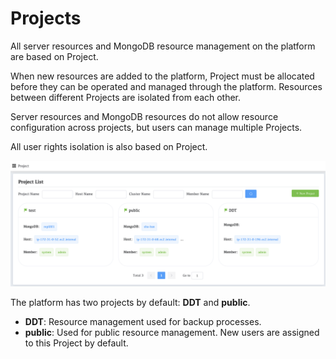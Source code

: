 # Projects



All server resources and MongoDB resource management on the platform are based on Project. 

When new resources are added to the platform, Project must be allocated before they can be operated and managed through the platform. Resources between different Projects are isolated from each other. 

Server resources and MongoDB resources do not allow resource configuration across projects, but users can manage multiple Projects. 

All user rights isolation is also based on Project.

![00-Projects](./images/03-Projects/00-Projects.png)

The platform has two projects by default: **DDT** and **public**.

* **DDT**: Resource management used for backup processes.
* **public**: Used for public resource management. New users are assigned to this Project by default.

